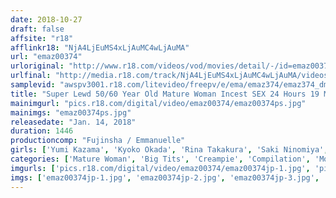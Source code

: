 ```yaml
---
date: 2018-10-27
draft: false
affsite: "r18"
afflinkr18: "NjA4LjEuMS4xLjAuMC4wLjAuMA"
url: "emaz00374"
urloriginal: "http://www.r18.com/videos/vod/movies/detail/-/id=emaz00374"
urlfinal: "http://media.r18.com/track/NjA4LjEuMS4xLjAuMC4wLjAuMA/videos/vod/movies/detail/-/id=emaz00374"
samplevid: "awspv3001.r18.com/litevideo/freepv/e/ema/emaz374/emaz374_dmb_w.mp4"
title: "Super Lewd 50/60 Year Old Mature Woman Incest SEX 24 Hours 19 Minutes"
mainimgurl: "pics.r18.com/digital/video/emaz00374/emaz00374ps.jpg"
mainimgs: "emaz00374ps.jpg"
releasedate: "Jan. 14, 2018"
duration: 1446
productioncomp: "Fujinsha / Emmanuelle"
girls: ['Yumi Kazama', 'Kyoko Okada', 'Rina Takakura', 'Saki Ninomiya', 'Ryoko Murakami (Rikako Nakamura, Naho Kuroki)', 'Karin Itsuki (Fuka Nanasaki)', 'Hitomi Enjoji', 'Hibiki Otsuki', 'Shizuka Akiyama', 'Shinobu Igarashi']
categories: ['Mature Woman', 'Big Tits', 'Creampie', 'Compilation', 'More Than 16 Hours Of Footage', 'Special 7 studios SALE']
imgurls: ['pics.r18.com/digital/video/emaz00374/emaz00374jp-1.jpg', 'pics.r18.com/digital/video/emaz00374/emaz00374jp-2.jpg', 'pics.r18.com/digital/video/emaz00374/emaz00374jp-3.jpg', 'pics.r18.com/digital/video/emaz00374/emaz00374jp-4.jpg', 'pics.r18.com/digital/video/emaz00374/emaz00374jp-5.jpg', 'pics.r18.com/digital/video/emaz00374/emaz00374jp-6.jpg', 'pics.r18.com/digital/video/emaz00374/emaz00374jp-7.jpg', 'pics.r18.com/digital/video/emaz00374/emaz00374jp-8.jpg', 'pics.r18.com/digital/video/emaz00374/emaz00374jp-9.jpg', 'pics.r18.com/digital/video/emaz00374/emaz00374jp-10.jpg', 'pics.r18.com/digital/video/emaz00374/emaz00374jp-11.jpg', 'pics.r18.com/digital/video/emaz00374/emaz00374jp-12.jpg', 'pics.r18.com/digital/video/emaz00374/emaz00374jp-13.jpg', 'pics.r18.com/digital/video/emaz00374/emaz00374jp-14.jpg', 'pics.r18.com/digital/video/emaz00374/emaz00374jp-15.jpg', 'pics.r18.com/digital/video/emaz00374/emaz00374jp-16.jpg', 'pics.r18.com/digital/video/emaz00374/emaz00374jp-17.jpg', 'pics.r18.com/digital/video/emaz00374/emaz00374jp-18.jpg', 'pics.r18.com/digital/video/emaz00374/emaz00374jp-19.jpg', 'pics.r18.com/digital/video/emaz00374/emaz00374jp-20.jpg']
imgs: ['emaz00374jp-1.jpg', 'emaz00374jp-2.jpg', 'emaz00374jp-3.jpg', 'emaz00374jp-4.jpg', 'emaz00374jp-5.jpg', 'emaz00374jp-6.jpg', 'emaz00374jp-7.jpg', 'emaz00374jp-8.jpg', 'emaz00374jp-9.jpg', 'emaz00374jp-10.jpg', 'emaz00374jp-11.jpg', 'emaz00374jp-12.jpg', 'emaz00374jp-13.jpg', 'emaz00374jp-14.jpg', 'emaz00374jp-15.jpg', 'emaz00374jp-16.jpg', 'emaz00374jp-17.jpg', 'emaz00374jp-18.jpg', 'emaz00374jp-19.jpg', 'emaz00374jp-20.jpg']
---
```

